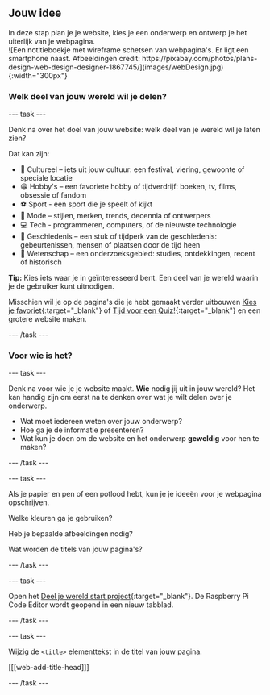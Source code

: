 ## Jouw idee

<div style="display: flex; flex-wrap: wrap">
<div style="flex-basis: 200px; flex-grow: 1; margin-right: 15px;">
In deze stap plan je je website, kies je een onderwerp en ontwerp je het uiterlijk van je webpagina.
</div>
<div>
![Een notitieboekje met wireframe schetsen van webpagina's. Er ligt een smartphone naast. Afbeeldingen credit: https://pixabay.com/photos/plans-design-web-design-designer-1867745/](images/webDesign.jpg){:width="300px"}
</div>
</div>

### Welk deel van jouw wereld wil je delen?

--- task ---

Denk na over het doel van jouw website: welk deel van je wereld wil je laten zien?

Dat kan zijn:

- 🎊 Cultureel – iets uit jouw cultuur: een festival, viering, gewoonte of speciale locatie
- 😁 Hobby's – een favoriete hobby of tijdverdrijf: boeken, tv, films, obsessie of fandom
- ⚽ Sport - een sport die je speelt of kijkt
- 👗 Mode – stijlen, merken, trends, decennia of ontwerpers
- 💻 Tech - programmeren, computers, of de nieuwste technologie
- 📙 Geschiedenis – een stuk of tijdperk van de geschiedenis: gebeurtenissen, mensen of plaatsen door de tijd heen
- 🔬 Wetenschap – een onderzoeksgebied: studies, ontdekkingen, recent of historisch

**Tip:** Kies iets waar je in geïnteresseerd bent. Een deel van je wereld waarin je de gebruiker kunt uitnodigen.

Misschien wil je op de pagina's die je hebt gemaakt verder uitbouwen [Kies je favoriet](https://projects.raspberrypi.org/nl-NL/projects/pick-your-favourite){:target="_blank"} of [Tijd voor een Quiz!](https://projects.raspberrypi.org/nl-NL/projects/quiz-time){:target="_blank"} en een grotere website maken.

--- /task ---

### Voor wie is het?

--- task ---

Denk na voor wie je je website maakt. **Wie** nodig jij uit in jouw wereld? Het kan handig zijn om eerst na te denken over wat je wilt delen over je onderwerp.

- Wat moet iedereen weten over jouw onderwerp?
- Hoe ga je de informatie presenteren?
- Wat kun je doen om de website en het onderwerp **geweldig** voor hen te maken?

--- /task ---

--- task ---

Als je papier en pen of een potlood hebt, kun je je ideeën voor je webpagina opschrijven.

Welke kleuren ga je gebruiken?

Heb je bepaalde afbeeldingen nodig?

Wat worden de titels van jouw pagina's?

--- /task ---

--- task ---

Open het [Deel je wereld start project](https://editor.raspberrypi.org/nl-NL/projects/share-your-world-starter){:target="_blank"}. De Raspberry Pi Code Editor wordt geopend in een nieuw tabblad.

--- /task ---

--- task ---

Wijzig de `<title>` elementtekst in de titel van jouw pagina.

[[[web-add-title-head]]]

--- /task ---
